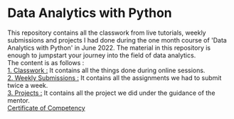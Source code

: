 # Data Analytics with Python
This repository contains all the classwork from live tutorials, weekly submissions and  projects I had done during the one month course of 'Data Analytics with Python' in June 2022. The material in this repository is enough to jumpstart your journey into the field of data analytics. <br>
The content is as follows :<br>
[1. Classwork :](https://github.com/prasadposture/Data-Analytics-with-Python/tree/main/Classwork)
It contains all the things done during online sessions. <br>
[2. Weekly Submissions :](https://github.com/prasadposture/Data-Analytics-with-Python/tree/main/Weekly%20Submissions)
It contains all the assignments we had to submit twice a week.<br>
[3. Projects :](https://github.com/prasadposture/Data-Analytics-with-Python/tree/main/Projects)
It contains all the project we did under the guidance of the mentor.
<br>[Certificate of Competency](https://drive.google.com/file/d/1l6aKdzuxLXTd1IvpoQirhfJGbWHhMh4Y/view?usp=share_link)
